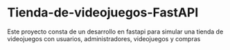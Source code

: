 # Tienda-de-videojuegos-FastAPI
Este proyecto consta de un desarrollo en fastapi para simular una tienda de videojuegos con usuarios, administradores, videojuegos y compras
